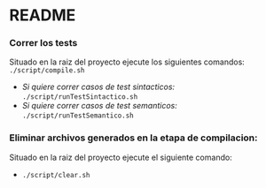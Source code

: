 # README #

### Correr los tests ###
Situado en la raiz del proyecto ejecute los siguientes comandos:
 `./script/compile.sh`
* *Si quiere correr casos de test sintacticos:*
 `./script/runTestSintactico.sh`
* *Si quiere correr casos de test semanticos:*
 `./script/runTestSemantico.sh`

### Eliminar archivos generados en la etapa de compilacion: ###
Situado en la raiz del proyecto ejecute el siguiente comando:
* `./script/clear.sh`
